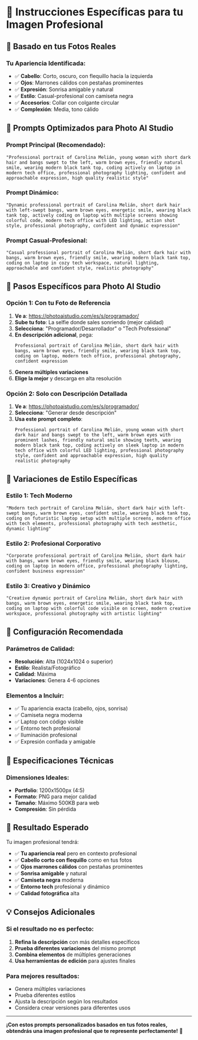 # 🎨 Instrucciones Específicas para tu Imagen Profesional

## 📸 **Basado en tus Fotos Reales**

### **Tu Apariencia Identificada:**
- ✅ **Cabello**: Corto, oscuro, con flequillo hacia la izquierda
- ✅ **Ojos**: Marrones cálidos con pestañas prominentes
- ✅ **Expresión**: Sonrisa amigable y natural
- ✅ **Estilo**: Casual-profesional con camiseta negra
- ✅ **Accesorios**: Collar con colgante circular
- ✅ **Complexión**: Media, tono cálido

## 🚀 **Prompts Optimizados para Photo AI Studio**

### **Prompt Principal (Recomendado):**
```
"Professional portrait of Carolina Melián, young woman with short dark hair and bangs swept to the left, warm brown eyes, friendly natural smile, wearing modern black tank top, coding actively on laptop in modern tech office, professional photography lighting, confident and approachable expression, high quality realistic style"
```

### **Prompt Dinámico:**
```
"Dynamic professional portrait of Carolina Melián, short dark hair with left-swept bangs, warm brown eyes, energetic smile, wearing black tank top, actively coding on laptop with multiple screens showing colorful code, modern tech office with LED lighting, action shot style, professional photography, confident and dynamic expression"
```

### **Prompt Casual-Profesional:**
```
"Casual professional portrait of Carolina Melián, short dark hair with bangs, warm brown eyes, friendly smile, wearing modern black tank top, coding on laptop in cozy tech workspace, natural lighting, approachable and confident style, realistic photography"
```

## 🎯 **Pasos Específicos para Photo AI Studio**

### **Opción 1: Con tu Foto de Referencia**
1. **Ve a**: https://photoaistudio.com/es/s/programador/
2. **Sube tu foto**: La selfie donde sales sonriendo (mejor calidad)
3. **Selecciona**: "Programador/Desarrollador" o "Tech Professional"
4. **En descripción adicional**, pega:
   ```
   Professional portrait of Carolina Melián, short dark hair with bangs, warm brown eyes, friendly smile, wearing black tank top, coding on laptop, modern tech office, professional photography, confident expression
   ```
5. **Genera múltiples variaciones**
6. **Elige la mejor** y descarga en alta resolución

### **Opción 2: Solo con Descripción Detallada**
1. **Ve a**: https://photoaistudio.com/es/s/programador/
2. **Selecciona**: "Generar desde descripción"
3. **Usa este prompt completo**:
   ```
   Professional portrait of Carolina Melián, young woman with short dark hair and bangs swept to the left, warm brown eyes with prominent lashes, friendly natural smile showing teeth, wearing modern black tank top, coding actively on sleek laptop in modern tech office with colorful LED lighting, professional photography style, confident and approachable expression, high quality realistic photography
   ```

## 🎨 **Variaciones de Estilo Específicas**

### **Estilo 1: Tech Moderno**
```
"Modern tech portrait of Carolina Melián, short dark hair with left-swept bangs, warm brown eyes, confident smile, wearing black tank top, coding on futuristic laptop setup with multiple screens, modern office with tech elements, professional photography with tech aesthetic, dynamic lighting"
```

### **Estilo 2: Profesional Corporativo**
```
"Corporate professional portrait of Carolina Melián, short dark hair with bangs, warm brown eyes, friendly smile, wearing black blouse, coding on laptop in modern office, professional photography lighting, confident business expression"
```

### **Estilo 3: Creativo y Dinámico**
```
"Creative dynamic portrait of Carolina Melián, short dark hair with bangs, warm brown eyes, energetic smile, wearing black tank top, coding on laptop with colorful code visible on screen, modern creative workspace, professional photography with artistic lighting"
```

## 🔧 **Configuración Recomendada**

### **Parámetros de Calidad:**
- **Resolución**: Alta (1024x1024 o superior)
- **Estilo**: Realista/Fotográfico
- **Calidad**: Máxima
- **Variaciones**: Genera 4-6 opciones

### **Elementos a Incluir:**
- ✅ Tu apariencia exacta (cabello, ojos, sonrisa)
- ✅ Camiseta negra moderna
- ✅ Laptop con código visible
- ✅ Entorno tech profesional
- ✅ Iluminación profesional
- ✅ Expresión confiada y amigable

## 📐 **Especificaciones Técnicas**

### **Dimensiones Ideales:**
- **Portfolio**: 1200x1500px (4:5)
- **Formato**: PNG para mejor calidad
- **Tamaño**: Máximo 500KB para web
- **Compresión**: Sin pérdida

## 🎯 **Resultado Esperado**

Tu imagen profesional tendrá:
- ✅ **Tu apariencia real** pero en contexto profesional
- ✅ **Cabello corto con flequillo** como en tus fotos
- ✅ **Ojos marrones cálidos** con pestañas prominentes
- ✅ **Sonrisa amigable** y natural
- ✅ **Camiseta negra** moderna
- ✅ **Entorno tech** profesional y dinámico
- ✅ **Calidad fotográfica** alta

## 💡 **Consejos Adicionales**

### **Si el resultado no es perfecto:**
1. **Refina la descripción** con más detalles específicos
2. **Prueba diferentes variaciones** del mismo prompt
3. **Combina elementos** de múltiples generaciones
4. **Usa herramientas de edición** para ajustes finales

### **Para mejores resultados:**
- Genera múltiples variaciones
- Prueba diferentes estilos
- Ajusta la descripción según los resultados
- Considera crear versiones para diferentes usos

---

**¡Con estos prompts personalizados basados en tus fotos reales, obtendrás una imagen profesional que te represente perfectamente!** 🚀

